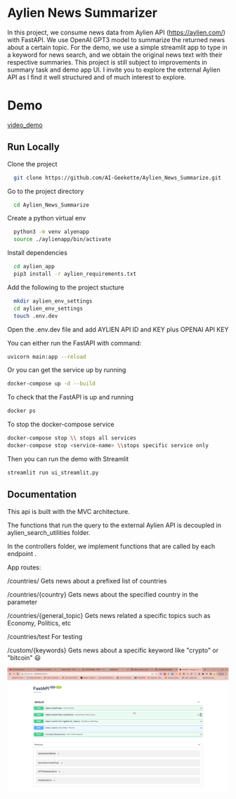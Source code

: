 
# Aylien News Summarizer
In this project, we consume news data from Aylien API (https://aylien.com/)
with FastAPI. We use OpenAI GPT3 model to summarize the returned news about a certain topic.
For the demo, we use a simple streamlit app to type in a keyword for news search, and we obtain the original news text with their respective summaries.
This project is still subject to improvements in summary task and demo app UI.
I invite you to explore the external Aylien API as I find it well structured and of much interest to explore.


# Demo
[video_demo](./media/aylien_news_demo.mp4.mp4)

## Run Locally

Clone the project

```bash
  git clone https://github.com/AI-Geekette/Aylien_News_Summarize.git
```

Go to the project directory

```bash
  cd Aylien_News_Summarize
```

Create a python virtual env

```bash
  python3 -m venv alyenapp
  source ./aylienapp/bin/activate
```
Install dependencies

```bash
  cd aylien_app
  pip3 install -r aylien_requirements.txt

```

Add the following to the project stucture

```bash
  mkdir aylien_env_settings
  cd aylien_env_settings
  touch .env.dev
```

Open the .env.dev file and add AYLIEN API ID and KEY plus OPENAI API KEY

You can either run the FastAPI with command:
```bash
uvicorn main:app --reload
```

Or you can get the service up by running
```bash
docker-compose up -d --build
```

To check that the FastAPI is up and running
```bash
docker ps
```

To stop the docker-compose service
```bash
docker-compose stop \\ stops all services
docker-compose stop <service-name> \\stops specific service only
```

Then you can run the demo with Streamlit
```bash
streamlit run ui_streamlit.py
```


## Documentation

This api is built with the MVC architecture.  

The functions that run the query to the external Aylien API is decoupled in aylien_search_utilities folder.

In the controllers folder, we implement functions that are called by each endpoint .

App routes: 

/countries/  Gets news about a prefixed list of countries

/countries/{country} Gets news about the specified country in the parameter

/countries/{general_topic} Gets news related a specific topics such as Economy, Politics, etc

/countries/test For testing

/custom/{keywords} Gets news about a specific keyword like "crypto" or "bitcoin" :smiley:

![Alt text](./media/fastapi_app.png)